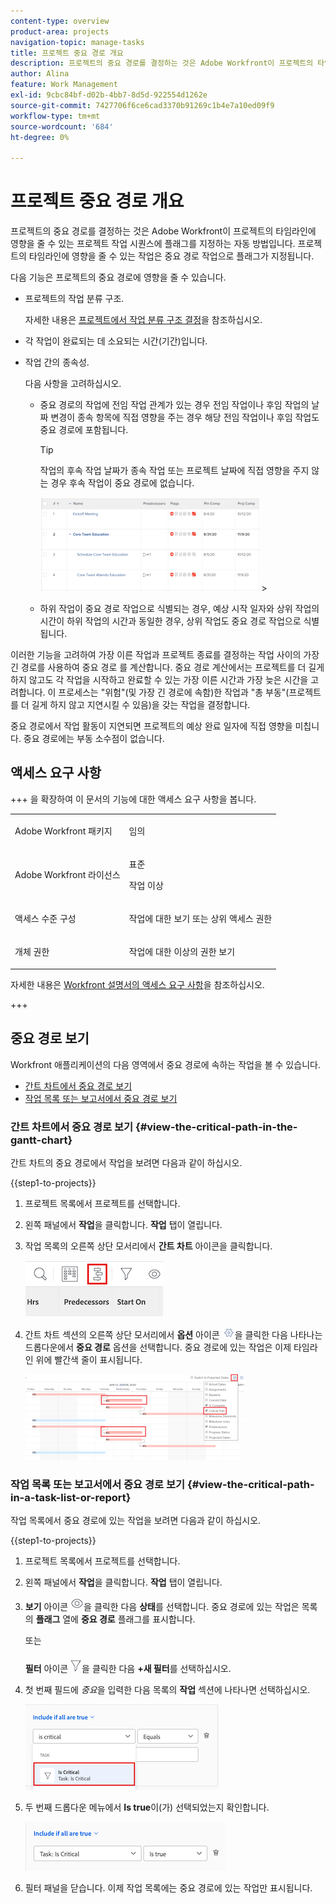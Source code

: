 ```yaml
---
content-type: overview
product-area: projects
navigation-topic: manage-tasks
title: 프로젝트 중요 경로 개요
description: 프로젝트의 중요 경로를 결정하는 것은 Adobe Workfront이 프로젝트의 타임라인에 영향을 줄 수 있는 프로젝트 작업 시퀀스에 플래그를 지정하는 자동 방법입니다. 프로젝트의 타임라인에 영향을 줄 수 있는 작업은 중요 경로 작업으로 플래그가 지정됩니다.
author: Alina
feature: Work Management
exl-id: 9cbc84bf-d02b-4bb7-8d5d-922554d1262e
source-git-commit: 7427706f6ce6cad3370b91269c1b4e7a10ed09f9
workflow-type: tm+mt
source-wordcount: '684'
ht-degree: 0%

---
```


# 프로젝트 중요 경로 개요

<!-- Audited: 5/2025 -->

프로젝트의 중요 경로를 결정하는 것은 Adobe Workfront이 프로젝트의 타임라인에 영향을 줄 수 있는 프로젝트 작업 시퀀스에 플래그를 지정하는 자동 방법입니다. 프로젝트의 타임라인에 영향을 줄 수 있는 작업은 중요 경로 작업으로 플래그가 지정됩니다.

다음 기능은 프로젝트의 중요 경로에 영향을 줄 수 있습니다.

* 프로젝트의 작업 분류 구조.

  자세한 내용은 [프로젝트에서 작업 분류 구조 결정](../../../manage-work/projects/planning-a-project/determine-project-work-breakdown-structure.md)을 참조하십시오.

* 각 작업이 완료되는 데 소요되는 시간(기간)입니다.
* 작업 간의 종속성.

  다음 사항을 고려하십시오.

   * 중요 경로의 작업에 전임 작업 관계가 있는 경우 전임 작업이나 후임 작업의 날짜 변경이 종속 항목에 직접 영향을 주는 경우 해당 전임 작업이나 후임 작업도 중요 경로에 포함됩니다.

     >[!TIP]
     >
     >작업의 후속 작업 날짜가 종속 작업 또는 프로젝트 날짜에 직접 영향을 주지 않는 경우 후속 작업이 중요 경로에 없습니다.
     >
     >
     >![](assets/successor-not-on-critical-path-350x150.png)     >
     >

   * 하위 작업이 중요 경로 작업으로 식별되는 경우, 예상 시작 일자와 상위 작업의 시간이 하위 작업의 시간과 동일한 경우, 상위 작업도 중요 경로 작업으로 식별됩니다.

이러한 기능을 고려하여 가장 이른 작업과 프로젝트 종료를 결정하는 작업 사이의 가장 긴 경로를 사용하여 중요 경로 를 계산합니다. 중요 경로 계산에서는 프로젝트를 더 길게 하지 않고도 각 작업을 시작하고 완료할 수 있는 가장 이른 시간과 가장 늦은 시간을 고려합니다. 이 프로세스는 &quot;위험&quot;(및 가장 긴 경로에 속함)한 작업과 &quot;총 부동&quot;(프로젝트를 더 길게 하지 않고 지연시킬 수 있음)을 갖는 작업을 결정합니다.

중요 경로에서 작업 활동이 지연되면 프로젝트의 예상 완료 일자에 직접 영향을 미칩니다. 중요 경로에는 부동 소수점이 없습니다.

## 액세스 요구 사항

+++ 을 확장하여 이 문서의 기능에 대한 액세스 요구 사항을 봅니다.

<table style="table-layout:auto"> 
 <col> 
 <col> 
 <tbody> 
  <tr> 
   <td role="rowheader">Adobe Workfront 패키지</td> 
   <td> <p>임의</p> </td> 
  </tr> 
  <tr> 
   <td role="rowheader">Adobe Workfront 라이선스</td> 
   <td> 
   <p>표준<p>
   <p>작업 이상</p>
    </td> 
  </tr> 
  <tr> 
   <td role="rowheader">액세스 수준 구성</td> 
   <td> <p>작업에 대한 보기 또는 상위 액세스 권한</p></td> 
  </tr> 
  <tr> 
   <td role="rowheader">개체 권한</td> 
   <td> <p>작업에 대한 이상의 권한 보기 </p></td> 
  </tr> 
 </tbody> 
</table>

자세한 내용은 [Workfront 설명서의 액세스 요구 사항](/help/quicksilver/administration-and-setup/add-users/access-levels-and-object-permissions/access-level-requirements-in-documentation.md)을 참조하십시오.

+++

<!--Old:

<table style="table-layout:auto"> 
 <col> 
 <col> 
 <tbody> 
  <tr> 
   <td role="rowheader">Adobe Workfront plan</td> 
   <td> <p>Any</p> </td> 
  </tr> 
  <tr> 
   <td role="rowheader">Adobe Workfront license</td> 
   <td> 
   <p>New: Standard<p>
   <p>Or</p>
   <p>Current: Work or higher</p>
    </td> 
  </tr> 
  <tr> 
   <td role="rowheader">Access level configurations</td> 
   <td> <p>View or higher access to Tasks</p> <p>Note: If you still don't have access, ask your Workfront administrator if they set additional restrictions in your access level. For information on how a Workfront administrator can modify your access level, see <a href="../../../administration-and-setup/add-users/configure-and-grant-access/create-modify-access-levels.md" class="MCXref xref">Create or modify custom access levels</a>.</p> </td> 
  </tr> 
  <tr> 
   <td role="rowheader">Object permissions</td> 
   <td> <p>View or higher permissions on a task </p> <p>For information on requesting additional access, see <a href="../../../workfront-basics/grant-and-request-access-to-objects/request-access.md" class="MCXref xref">Request access to objects </a>.</p> </td> 
  </tr> 
 </tbody> 
</table>-->

## 중요 경로 보기

Workfront 애플리케이션의 다음 영역에서 중요 경로에 속하는 작업을 볼 수 있습니다.

* [간트 차트에서 중요 경로 보기](#view-the-critical-path-in-the-gantt-chart)
* [작업 목록 또는 보고서에서 중요 경로 보기](#view-the-critical-path-in-a-task-list-or-report)

### 간트 차트에서 중요 경로 보기 {#view-the-critical-path-in-the-gantt-chart}

간트 차트의 중요 경로에서 작업을 보려면 다음과 같이 하십시오.

{{step1-to-projects}}

1. 프로젝트 목록에서 프로젝트를 선택합니다.

1. 왼쪽 패널에서 **작업**&#x200B;을 클릭합니다. **작업** 탭이 열립니다.

1. 작업 목록의 오른쪽 상단 모서리에서 **간트 차트** 아이콘을 클릭합니다.

   ![gantt_chart_icon__1_.png](assets/gantt-icon.png)

1. 간트 차트 섹션의 오른쪽 상단 모서리에서 **옵션** 아이콘 ![옵션 아이콘](assets/options-icon.png)을 클릭한 다음 나타나는 드롭다운에서 **중요 경로** 옵션을 선택합니다. 중요 경로에 있는 작업은 이제 타임라인 위에 빨간색 줄이 표시됩니다.

   ![critical_path_on_gantt__1_.png](assets/crtitical-path-on-gantt--1--350x137.png)

### 작업 목록 또는 보고서에서 중요 경로 보기 {#view-the-critical-path-in-a-task-list-or-report}

작업 목록에서 중요 경로에 있는 작업을 보려면 다음과 같이 하십시오.

{{step1-to-projects}}

1. 프로젝트 목록에서 프로젝트를 선택합니다.

1. 왼쪽 패널에서 **작업**&#x200B;을 클릭합니다. **작업** 탭이 열립니다.

1. **보기** 아이콘 ![보기 아이콘](assets/view-icon.png)을 클릭한 다음 **상태**&#x200B;를 선택합니다. 중요 경로에 있는 작업은 목록의 **플래그** 열에 **중요 경로** 플래그를 표시합니다.

   또는

   **필터** 아이콘 ![필터 아이콘](assets/filters-icon.png)을 클릭한 다음 **+새 필터**&#x200B;를 선택하십시오.
1. 첫 번째 필드에 *중요*&#x200B;을 입력한 다음 목록의 **작업** 섹션에 나타나면 선택하십시오.

   ![작업이 중요한 필터입니다](assets/task-is-critical.png)

1. 두 번째 드롭다운 메뉴에서 **Is true**&#x200B;이(가) 선택되었는지 확인합니다.

   ![참 드롭다운임](assets/critical-path-filter.png)

1. 필터 패널을 닫습니다. 이제 작업 목록에는 중요 경로에 있는 작업만 표시됩니다.
